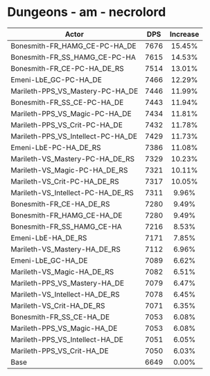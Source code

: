 # Dungeons - am - necrolord
| Actor | DPS | Increase |
|---|:---:|:---:|
|Bonesmith-FR_HAMG_CE-PC-HA_DE|7676|15.45%|
|Bonesmith-FR_SS_HAMG_CE-PC-HA|7615|14.53%|
|Bonesmith-FR_CE-PC-HA_DE_RS|7514|13.01%|
|Emeni-LbE_GC-PC-HA_DE|7466|12.29%|
|Marileth-PPS_VS_Mastery-PC-HA_DE|7446|11.99%|
|Bonesmith-FR_SS_CE-PC-HA_DE|7443|11.94%|
|Marileth-PPS_VS_Magic-PC-HA_DE|7434|11.81%|
|Marileth-PPS_VS_Crit-PC-HA_DE|7432|11.78%|
|Marileth-PPS_VS_Intellect-PC-HA_DE|7429|11.73%|
|Emeni-LbE-PC-HA_DE_RS|7386|11.08%|
|Marileth-VS_Mastery-PC-HA_DE_RS|7329|10.23%|
|Marileth-VS_Magic-PC-HA_DE_RS|7321|10.11%|
|Marileth-VS_Crit-PC-HA_DE_RS|7317|10.05%|
|Marileth-VS_Intellect-PC-HA_DE_RS|7311|9.96%|
|Bonesmith-FR_CE-HA_DE_RS|7280|9.49%|
|Bonesmith-FR_HAMG_CE-HA_DE|7280|9.49%|
|Bonesmith-FR_SS_HAMG_CE-HA|7216|8.53%|
|Emeni-LbE-HA_DE_RS|7171|7.85%|
|Marileth-VS_Mastery-HA_DE_RS|7112|6.96%|
|Emeni-LbE_GC-HA_DE|7089|6.62%|
|Marileth-VS_Magic-HA_DE_RS|7082|6.51%|
|Marileth-PPS_VS_Mastery-HA_DE|7079|6.47%|
|Marileth-VS_Intellect-HA_DE_RS|7078|6.45%|
|Marileth-VS_Crit-HA_DE_RS|7071|6.35%|
|Bonesmith-FR_SS_CE-HA_DE|7053|6.08%|
|Marileth-PPS_VS_Magic-HA_DE|7053|6.08%|
|Marileth-PPS_VS_Intellect-HA_DE|7051|6.05%|
|Marileth-PPS_VS_Crit-HA_DE|7050|6.03%|
|Base|6649|0.00%|
